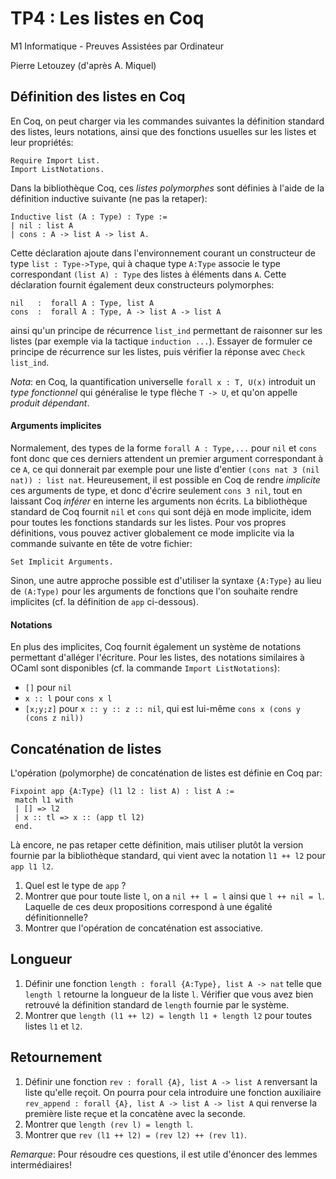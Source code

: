 TP4 : Les listes en Coq
=======================

M1 Informatique - Preuves Assistées par Ordinateur

Pierre Letouzey (d'après A. Miquel)

## Définition des listes en Coq ##

En Coq, on peut charger via les commandes suivantes la définition
standard des listes, leurs notations, ainsi que des fonctions
usuelles sur les listes et leur propriétés:
```
Require Import List.
Import ListNotations.
```
Dans la bibliothèque Coq, ces *listes polymorphes* sont définies à l'aide de
la définition inductive suivante (ne pas la retaper):
```
Inductive list (A : Type) : Type :=
| nil : list A
| cons : A -> list A -> list A.
```
Cette déclaration ajoute dans l'environnement courant un constructeur
de type `list : Type->Type`, qui à chaque type `A:Type` associe le type
correspondant `(list A) : Type` des listes à éléments dans `A`.
Cette déclaration fournit également deux constructeurs polymorphes:
```
nil   :  forall A : Type, list A
cons  :  forall A : Type, A -> list A -> list A
```
ainsi qu'un principe de récurrence `list_ind` permettant de raisonner
sur les listes (par exemple via la tactique `induction ...`). Essayer de
formuler ce principe de récurrence sur les listes, puis vérifier la
réponse avec `Check list_ind`.

*Nota*: en Coq, la quantification universelle
`forall x : T, U(x)` introduit un *type fonctionnel*
qui généralise le type flèche `T -> U`, et qu'on appelle
*produit dépendant*.

#### Arguments implicites ####

Normalement, des types de la forme `forall A : Type,...` pour
`nil` et `cons` font donc que ces derniers attendent un premier argument
correspondant à ce `A`, ce qui donnerait par exemple pour une liste d'entier
`(cons nat 3 (nil nat)) : list nat`. Heureusement, il est possible
en Coq de rendre *implicite* ces arguments de type, et donc d'écrire
seulement `cons 3 nil`, tout en laissant Coq *inférer*
en interne les arguments non écrits. La bibliothèque standard de Coq
fournit `nil` et `cons` qui sont déjà en mode implicite, idem pour
toutes les fonctions standards sur les listes. Pour vos propres définitions,
vous pouvez activer globalement ce mode implicite via la commande
suivante en tête de votre fichier:
```
Set Implicit Arguments.
```
Sinon, une autre approche possible est d'utiliser la syntaxe
`{A:Type}` au lieu de `(A:Type)` pour les arguments de fonctions que
l'on souhaite rendre implicites (cf. la définition de `app` ci-dessous).

#### Notations ####

En plus des implicites, Coq fournit également un système de notations
permettant d'alléger l'écriture. Pour les listes, des notations
similaires à OCaml sont disponibles (cf. la commande `Import ListNotations`):

  * `[]` pour `nil`
  * `x :: l` pour `cons x l`
  * `[x;y;z]` pour `x :: y :: z :: nil`, qui est lui-même
    `cons x (cons y (cons z nil))`

## Concaténation de listes ##

L'opération (polymorphe) de concaténation de listes est définie en Coq par:
```
Fixpoint app {A:Type} (l1 l2 : list A) : list A :=
 match l1 with
 | [] => l2
 | x :: tl => x :: (app tl l2)
 end.
```
Là encore, ne pas retaper cette définition, mais utiliser plutôt
la version fournie par la bibliothèque standard, qui vient avec la
notation `l1 ++ l2` pour `app l1 l2`.

  1. Quel est le type de `app` ?
  2. Montrer que pour toute liste `l`, on a `nil ++ l = l` ainsi
     que `l ++ nil = l`.
     Laquelle de ces deux propositions correspond à une égalité
     définitionnelle?
  3. Montrer que l'opération de concaténation est associative.

## Longueur ##

  1. Définir une fonction `length : forall {A:Type}, list A -> nat`
     telle que `length l` retourne la longueur de la liste `l`.
     Vérifier que vous avez bien retrouvé la définition standard de
     `length` fournie par le système.
  2. Montrer que `length (l1 ++ l2) = length l1 + length l2`
     pour toutes listes `l1` et `l2`.

## Retournement ##

  1. Définir une fonction `rev : forall {A}, list A -> list A`
    renversant la liste qu'elle reçoit. On pourra pour
    cela introduire une fonction auxiliaire
    `rev_append : forall {A}, list A -> list A -> list A`
    qui renverse la première liste reçue et la concatène
    avec la seconde.
  2. Montrer que `length (rev l) = length l`.
  3. Montrer que `rev (l1 ++ l2) = (rev l2) ++ (rev l1)`.

*Remarque*: Pour résoudre ces questions, il est utile d'énoncer
des lemmes intermédiaires!
